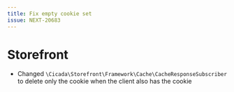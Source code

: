 ```yaml
---
title: Fix empty cookie set
issue: NEXT-20683
---
```


# Storefront
* Changed `\Cicada\Storefront\Framework\Cache\CacheResponseSubscriber` to delete only the cookie when the client also has the cookie


